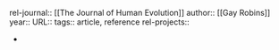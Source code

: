 rel-journal:: [[The Journal of Human Evolution]]
author:: [[Gay Robins]]
year::
URL::
tags:: article, reference
rel-projects::


-
